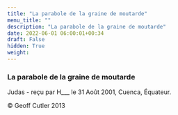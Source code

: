```yaml
---
title: "La parabole de la graine de moutarde"
menu_title: ""
description: "La parabole de la graine de moutarde"
date: 2022-06-01 06:00:01+00:34
draft: False
hidden: True
weight:
---
```

### La parabole de la graine de moutarde

Judas - reçu par H___  le 31 Août 2001, Cuenca, Équateur.



© Geoff Cutler 2013